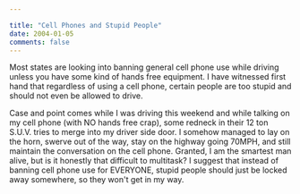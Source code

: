 ```yaml
---

title: "Cell Phones and Stupid People"
date: 2004-01-05
comments: false
---
```


Most states are looking into banning general cell phone use while driving unless you have some kind of hands free equipment. I have witnessed first hand that regardless of using a cell phone, certain people are too stupid and should not even be allowed to drive.

   
Case and point comes while I was driving this weekend and while talking on my cell phone (with NO hands free crap), some redneck in their 12 ton S.U.V. tries to merge into my driver side door. I somehow managed to lay on the horn, swerve out of the way, stay on the highway going 70MPH, and still maintain the conversation on the cell phone. Granted, I am the smartest man alive, but is it honestly that difficult to multitask? I suggest that instead of banning cell phone use for EVERYONE, stupid people should just be locked away somewhere, so they won't get in my way.

